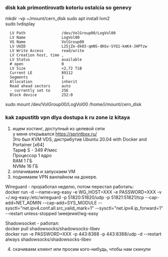 ### disk kak primontirovatb kotoriu ostalcia so genevy
mkdir -vp ~/mount/cern_disk
sudo apt install lvm2  
sudo lvdisplay  
``` --- Logical volume ---
  LV Path                /dev/VolGroup00/LogVol00
  LV Name                LogVol00
  VG Name                VolGroup00
  LV UUID                L25jZe-dk03-qmNS-dKGv-SYQ1-kmK4-JHPfzw
  LV Write Access        read/write
  LV Creation host, time , 
  LV Status              available
  # open                 0
  LV Size                <2,72 TiB
  Current LE             89112
  Segments               1
  Allocation             inherit
  Read ahead sectors     auto
  - currently set to     256
  Block device           252:0
```

sudo mount /dev/VolGroup00/LogVol00 /home/i/mount/cern_disk

### kak zapustitb vpn dlya dostupa k ru zone iz kitaya
1. ищем хостинг, доступный из целевой сети  
у меня открывался https://sprintbox.ru/   
Это был KVM VDS, дистрибутив 	Ubuntu 20.04 with Docker and Portainer [x64]   
Тариф S - 349 ₽/мес   
Процессор 	1 ядро  
RAM 	1 ГБ  
NVMe 	16 ГБ   
2. оплачиваем и запускаем VM  
3. поднимаем VPN ванлайном на докере.  

Wireguard - проработал неделю, потом перестал работать:  
docker run -d --name=wg-easy -e WG_HOST=XXX -e PASSWORD=XXX -v ~/.wg-easy:/etc/wireguard -p 51820:51820/udp -p 51821:51821/tcp --cap-add=NET_ADMIN --cap-add=SYS_MODULE --  sysctl="net.ipv4.conf.all.src_valid_mark=1" --sysctl="net.ipv4.ip_forward=1" --restart unless-stopped \weejewel/wg-easy  
  
Shadowsocket - работал:  
docker pull shadowsocks/shadowsocks-libev  
docker run -e PASSWORD=XXX -p 443:8388 -p 443:8388/udp -d --restart always shadowsocks/shadowsocks-libev  
  
4. скачиваем клиент или просим кого-нибудь, чтобы нам скинули  
